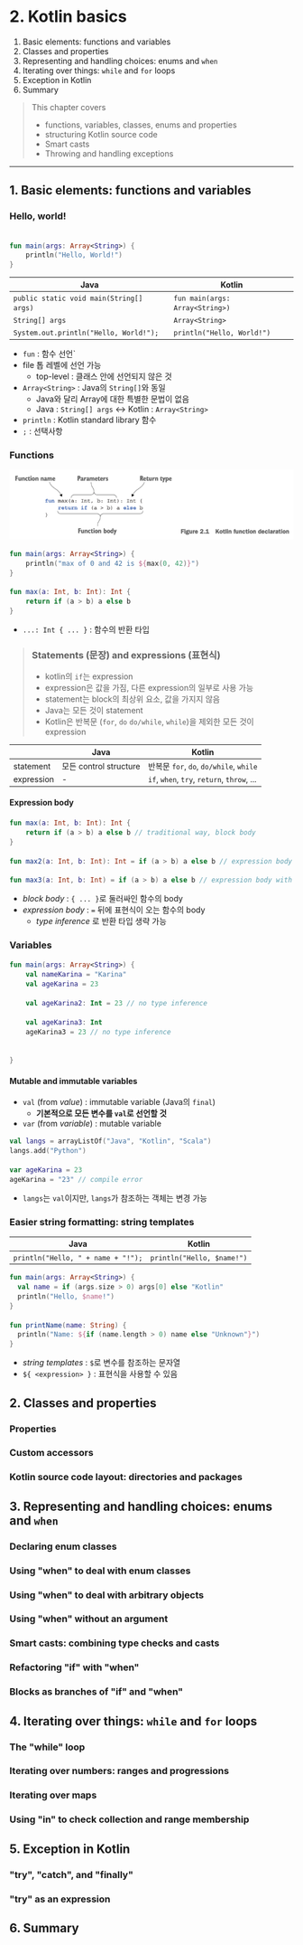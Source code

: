 # 2. Kotlin basics

1. Basic elements: functions and variables
2. Classes and properties
3. Representing and handling choices: enums and `when`
4. Iterating over things: `while` and `for` loops
5. Exception in Kotlin
6. Summary

> This chapter covers
>
> - functions, variables, classes, enums and properties
> - structuring Kotlin source code
> - Smart casts
> - Throwing and handling exceptions

---

## 1. Basic elements: functions and variables

### Hello, world!

```kotlin

fun main(args: Array<String>) {
    println("Hello, World!")
}
```

| Java                                     | Kotlin                          |
|------------------------------------------|---------------------------------|
| `public static void main(String[] args)` | `fun main(args: Array<String>)` |
| `String[] args`                          | `Array<String>`                 |
| `System.out.println("Hello, World!");`   | `println("Hello, World!")`      |

- `fun` : 함수 선언`
- file 톱 레벨에 선언 가능
    - top-level : 클래스 안에 선언되지 않은 것
- `Array<String>` : Java의 `String[]`와 동일
    - Java와 달리 Array에 대한 특별한 문법이 없음
    - Java : `String[] args` <-> Kotlin : `Array<String>`
- `println` : Kotlin standard library 함수
- `;` : 선택사항

### Functions

![img_2.png](img_2.png)

```kotlin
fun main(args: Array<String>) {
    println("max of 0 and 42 is ${max(0, 42)}")
}

fun max(a: Int, b: Int): Int {
    return if (a > b) a else b
}

```

- `...: Int { ... }` : 함수의 반환 타입

> ### Statements (문장) and expressions (표현식)
>
> - kotlin의 `if`는 expression
> - expression은 값을 가짐, 다른 expression의 일부로 사용 가능
> - statement는 block의 최상위 요소, 값을 가지지 않음
> - Java는 모든 것이 statement
> - Kotlin은 반복문 (`for`, `do` `do/while`, `while`)을 제외한 모든 것이 expression

|            | Java                 | Kotlin                                      |
|------------|----------------------|---------------------------------------------|
| statement  | 모든 control structure | 반복문 `for`, `do`, `do/while`, `while`        |
| expression | -                    | `if`, `when`, `try`, `return`, `throw`, ... |

#### Expression body

```kotlin
fun max(a: Int, b: Int): Int {
    return if (a > b) a else b // traditional way, block body
}

fun max2(a: Int, b: Int): Int = if (a > b) a else b // expression body

fun max3(a: Int, b: Int) = if (a > b) a else b // expression body with type inference
```

- _block body_ : `{ ... }`로 둘러싸인 함수의 body
- _expression body_ : `=` 뒤에 표현식이 오는 함수의 body
    - _type inference_ 로 반환 타입 생략 가능

### Variables

```kotlin
fun main(args: Array<String>) {
    val nameKarina = "Karina"
    val ageKarina = 23

    val ageKarina2: Int = 23 // no type inference

    val ageKarina3: Int
    ageKarina3 = 23 // no type inference


}

```

#### Mutable and immutable variables

- `val` (from _value_) : immutable variable (Java의 `final`)
    - **기본적으로 모든 변수를 `val`로 선언할 것**
- `var` (from _variable_) : mutable variable

```kotlin
val langs = arrayListOf("Java", "Kotlin", "Scala")
langs.add("Python")

var ageKarina = 23
ageKarina = "23" // compile error
```

- `langs`는 `val`이지만, `langs`가 참조하는 객체는 변경 가능

### Easier string formatting: string templates

| Java                               | Kotlin                     |
|------------------------------------|----------------------------|
| `println("Hello, " + name + "!");` | `println("Hello, $name!")` |

```kotlin
fun main(args: Array<String>) {
  val name = if (args.size > 0) args[0] else "Kotlin"
  println("Hello, $name!")
}

fun printName(name: String) {
  println("Name: ${if (name.length > 0) name else "Unknown"}")
}
```

- _string templates_ : `$`로 변수를 참조하는 문자열
- `${ <expression> }` : 표현식을 사용할 수 있음

## 2. Classes and properties

### Properties

### Custom accessors

### Kotlin source code layout: directories and packages

## 3. Representing and handling choices: enums and `when`

### Declaring enum classes

### Using "when" to deal with enum classes

### Using "when" to deal with arbitrary objects

### Using "when" without an argument

### Smart casts: combining type checks and casts

### Refactoring "if" with "when"

### Blocks as branches of "if" and "when"

## 4. Iterating over things: `while` and `for` loops

### The "while" loop

### Iterating over numbers: ranges and progressions

### Iterating over maps

### Using "in" to check collection and range membership

## 5. Exception in Kotlin

### "try", "catch", and "finally"

### "try" as an expression

## 6. Summary
